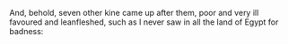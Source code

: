And, behold, seven other kine came up after them, poor and very ill favoured and leanfleshed, such as I never saw in all the land of Egypt for badness:
